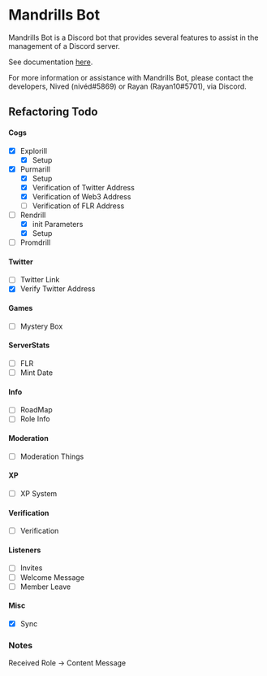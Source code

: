 # Mandrills Bot
Mandrills Bot is a Discord bot that provides several features to assist in the management of a Discord server.

See documentation [here](doc.md).

For more information or assistance with Mandrills Bot, please contact the developers, Nived (nivéd#5869) or Rayan (Rayan10#5701), via Discord.


## Refactoring Todo 

#### Cogs
- [x] Explorill
  - [x] Setup
- [x] Purmarill
  - [x] Setup
  - [x] Verification of Twitter Address
  - [x] Verification of Web3 Address
  - [ ] Verification of FLR Address
- [ ] Rendrill
  - [x] init Parameters
  - [x] Setup
- [ ] Promdrill

#### Twitter
- [ ] Twitter Link
- [x] Verify Twitter Address

#### Games
- [ ] Mystery Box

#### ServerStats
- [ ] FLR
- [ ] Mint Date

#### Info
- [ ] RoadMap
- [ ] Role Info

#### Moderation
- [ ] Moderation Things

#### XP
- [ ] XP System

#### Verification
- [ ] Verification

#### Listeners
- [ ] Invites
- [ ] Welcome Message
- [ ] Member Leave

#### Misc
- [x] Sync

### Notes
Received Role -> Content Message
